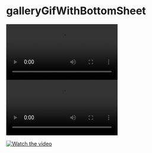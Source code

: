 # galleryGifWithBottomSheet
<video>
  <source src="https://github.com/DeamBrose/galleryGifWithBottomSheet/assets/79533815/58e511e0-25d0-403c-97f9-b4280083a466" type="video/mp4">
  Your browser does not support the video tag.
</video>

<video>
  <source src="https://github.com/DeamBrose/galleryGifWithBottomSheet/assets/79533815/66aeff5d-b966-4fb0-97e7-eb59ca94bb85" type="video/mp4">
  Your browser does not support the video tag.
</video>

[![Watch the video](https://i.stack.imgur.com/Vp2cE.png)](https://youtu.be/vt5fpE0bzSY)                   

